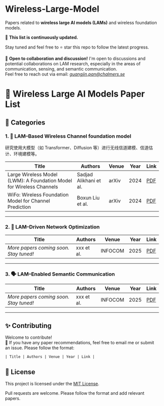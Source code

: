 # Wireless-Large-Model
Papers related to **wireless large AI models (LAMs)** and wireless foundation models.

📌 **This list is continuously updated.**

Stay tuned and feel free to ⭐ star this repo to follow the latest progress.

🤝 **Open to collaboration and discussion!**
I'm open to discussions and potential collaborations on LAM research, especially in the areas of communication, sensing, and semantic communication.  
Feel free to reach out via email: *guangjin.pan@chalmers.se*

# 📡 Wireless Large AI Models Paper List



## 📂 Categories

### 1. 📶 LAM–Based Wireless Channel foundation model 
研究使用大模型（如 Transformer、Diffusion 等）进行无线信道建模、信道估计、环境建模等。

| Title | Authors | Venue | Year | Link |
|-------|---------|-------|------|------|
| Large Wireless Model (LWM): A Foundation Model for Wireless Channels | Sadjad Alikhani et al. | arXiv | 2024 | [PDF](https://arxiv.org/abs/2411.08872) |
| WiFo: Wireless Foundation Model for Channel Prediction | Boxun Liu et al. | arXiv | 2024 | [PDF](https://arxiv.org/abs/2412.08908) |

---

### 2. 🧠 LAM–Driven Network Optimization  

| Title | Authors | Venue | Year | Link |
|-------|---------|-------|------|------|
| *More papers coming soon. Stay tuned!* | xxx et al. | INFOCOM | 2025 | [PDF](https://arxiv.org/abs/xxxx) |


---

### 3. 🗣️ LAM–Enabled Semantic Communication  

| Title | Authors | Venue | Year | Link |
|-------|---------|-------|------|------|
| *More papers coming soon. Stay tuned!* | xxx et al. | INFOCOM | 2025 | [PDF](https://arxiv.org/abs/xxxx) |

---

## ✨ Contributing

Welcome to contribute!  
📩 If you have any paper recommendations, feel free to email me or submit an issue.
Please follow the format:

`| Title | Authors | Venue | Year | Link |`  


## 📄 License

This project is licensed under the [MIT License](LICENSE).

Pull requests are welcome. Please follow the format and add relevant papers.
